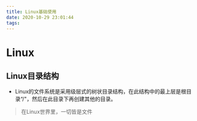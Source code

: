 ```yaml
---
title: Linux基础使用
date: 2020-10-29 23:01:44
tags:
---
```

# Linux

## Linux目录结构
* Linux的文件系统是采用级层式的树状目录结构，在此结构中的最上层是根目录“/"，然后在此目录下再创建其他的目录。
>在Linux世界里，一切皆是文件